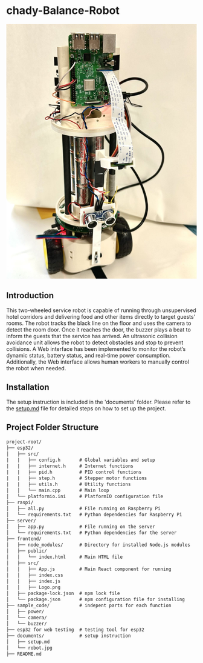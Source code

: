 # chady-Balance-Robot

![Robot Image](documents/robot.jpg)

## Introduction
This two-wheeled service robot is capable of running through unsupervised hotel corridors and delivering food and other items directly to target guests’ rooms. The robot tracks the black line on the floor and uses the camera to detect the room door. Once it reaches the door, the buzzer plays a beat to inform the guests that the service has arrived. An ultrasonic collision avoidance unit allows the robot to detect obstacles and stop to prevent collisions. A Web interface has been implemented to monitor the robot’s dynamic status, battery status, and real-time power consumption. Additionally, the Web interface allows human workers to manually control the robot when needed.

## Installation
The setup instruction is included in the 'documents' folder. Please refer to the [setup.md](documents/setup.md) file for detailed steps on how to set up the project.

## Project Folder Structure

```plaintext
project-root/
├── esp32/
│   ├── src/
|   |   ├── config.h       # Global variables and setup
|   |   ├── internet.h     # Internet functions 
|   |   ├── pid.h          # PID control functions
|   |   ├── step.h         # Stepper motor functions
|   |   ├── utils.h        # Utility functions
│   │   └── main.cpp       # Main loop
│   └── platformio.ini     # PlatformIO configuration file
├── raspi/
│   ├── all.py             # File running on Raspberry Pi
│   └── requirements.txt   # Python dependencies for Raspberry Pi
├── server/
│   ├── app.py             # File running on the server
│   └── requirements.txt   # Python dependencies for the server
├── frontend/
│   ├── node_modules/      # Directory for installed Node.js modules
│   ├── public/
│   │   └── index.html     # Main HTML file
│   ├── src/
│   │   ├── App.js         # Main React component for running
│   │   ├── index.css      
│   │   ├── index.js       
│   │   ├── Logo.png      
│   ├── package-lock.json  # npm lock file
│   └── package.json       # npm configuration file for installing
├── sample_code/           # indepent parts for each function
│   ├── power/
│   └── camera/
│   └── buzzer/
├── esp32 for web testing  # testing tool for esp32
├── documents/             # setup instruction
│   ├── setup.md
│   └── robot.jpg
├── README.md                     
```
